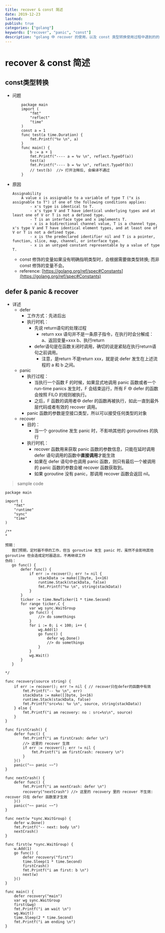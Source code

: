 ```yaml
---
title: recover & const 简述
date: 2019-12-23
lastmod: 
publish: true
categories: ["golang"]
keywords: ["recover", "panic", "const"]
description: "golang 中 recover 的使用，以及 const 类型转换使用过程中遇到的的问题"
---
```


# recover & const 简述

## const类型转换
- 问题
	```
		package main
		import (
			"fmt"
			"reflect"
			"time"
		)
		const a = 1
		func test(a time.Duration) {
			fmt.Printf("%v \n", a)
		}
		func main() {
			b := a + 1
			fmt.Printf("---- a = %v \n", reflect.TypeOf(a))
			test(a)
			fmt.Printf("---- b = %v \n", reflect.TypeOf(b))
			// test(b)  //> 打开注释后, 会编译不通过
		}
	```
- 原因
	```
	Assignability
		A value x is assignable to a variable of type T ("x is assignable to T") if one of the following conditions applies:
			- x's type is identical to T.
			- x's type V and T have identical underlying types and at least one of V or T is not a defined type.
			- T is an interface type and x implements T.
			- x is a bidirectional channel value, T is a channel type, x's type V and T have identical element types, and at least one of V or T is not a defined type.
			- x is the predeclared identifier nil and T is a pointer, function, slice, map, channel, or interface type.
			- x is an untyped constant representable by a value of type T.	
	```
	- const 修饰的变量如果没有明确指明类型时，会根据需要做类型转换; 而非 const 修饰的变量不会。
	- reference: [https://golang.org/ref/spec#Constants](https://golang.org/ref/spec#Constants)

## defer & panic & recover
+ 详述
    - defer
        + 工作方式：先进后出
        + 执行时机：
            - 先说 return语句的处理过程
                + return xxx 语句并不是一条原子指令，在执行时会分解成： a、返回变量=xxx b、执行return
            - defer语句是在函数关闭时调用，确切的说是紧贴在执行return语句之前调用。
                + 注意，是return 不是return xxx，就是说 defer 发生在上述流程的 a 和 b 之间。
    - panic
        + 执行过程：
            - 当执行一个函数 F 的时候，如果显式地调用 panic 函数或者一个 run-time panics 发生时，F 会结束运行，所有 F 中 defer 的函数会按照 FILO 的规则被执行。
            - 之后，F 函数的调用者中 defer 的函数再被执行，如此一直到最外层代码或者有效的 recover 调用。
        + panic 函数的参数是空接口类型，所以可以接受任何类型的对象
    - recover
        + 目的：
            - 当一个 goroutine 发生 panic 时，不影响其他的 goroutines 的执行
        + 执行时机：
            - recover 函数用来获取 panic 函数的参数信息，只能在延时调用 defer 语句调用的函数中**直接调用**才能生效
            - 如果在 defer 语句中也调用 panic 函数，则只有最后一个被调用的 panic 函数的参数会被 recover 函数获取到。
            - 如果 goroutine 没有 panic，那调用 recover 函数会返回 nil。

> sample code
```
package main

import (
	"fmt"
	"runtime"
	"sync"
	"time"
)

/**
*

预期：
   我们预期，定时器不停的工作，但当 goroutine 发生 panic 时，虽然不会影响其他 goroutine 但会造成定时器退出，不再继续工作
伪码：
   go func() {
       defer func() {
           if err := recover(); err != nil {
               stackData := make([]byte, 1<<16)
               runtime.Stack(stackData, false)
               fmt.Printf("%v \n", string(stackData))
           }
       }
       ticker := time.NewTicker(1 * time.Second)
       for range ticker.C {
           var wg sync.WaitGroup
           go func() {
               //> do somethings
           }
           for i := 0; i < 100; i++ {
               wg.Add(1)
               go func() {
                   defer wg.Done()
                   //> do somethings
               }
           }
           wg.Wait()
       }
   }

*/

func recovery(source string) {
	if err := recover(); err != nil { // recover只在defer的函数中有效
		fmt.Printf("-- %v \n", err)
		stackData := make([]byte, 1<<16)
		runtime.Stack(stackData, false)
		fmt.Printf("src=%s: %v \n", source, string(stackData))
	} else {
		fmt.Printf("i am recovery: no : src=%s\n", source)
	}
}

func firstCrash() {
	defer func() {
		fmt.Printf("i am firstCrash: defer \n")
		//> 这里的 recover 生效
		if err := recover(); err != nil {
			fmt.Printf("i am firstCrash: recovery \n")
		}
	}()
	panic("~~ panic ~~")
}

func nextCrash() {
	defer func() {
		fmt.Printf("i am nextCrash: defer \n")
		recovery("nextCrash") //> 这里的 recovery 里的 recover 不生效: recover 只在 defer 函数里才生效
	}()
	panic("~~ panic ~~")
}

func next(w *sync.WaitGroup) {
	defer w.Done()
	fmt.Printf("-- next: body \n")
	nextCrash()
}

func first(w *sync.WaitGroup) {
	w.Add(1)
	go func() {
		defer recovery("first")
		time.Sleep(1 * time.Second)
		firstCrash()
		fmt.Printf("i am first: b \n")
		next(w)
	}()
}

func main() {
	defer recovery("main")
	var wg sync.WaitGroup
	first(&wg)
	fmt.Printf("i am wait \n")
	wg.Wait()
	time.Sleep(2 * time.Second)
	fmt.Printf("i am ending \n")
}

```
